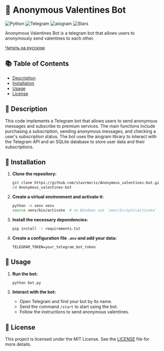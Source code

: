 # 💌 Anonymous Valentines Bot

![Python](https://img.shields.io/badge/Python-3.x-blue.svg)
![Telegram](https://img.shields.io/badge/Telegram-Bot-blue.svg)
![aiogram](https://img.shields.io/badge/aiogram-2.x-green.svg)
![Stars](https://img.shields.io/github/stars/stavrmoris/Anonymous_valentines-bot)

Anonymous Valentines Bot is a telegram bot that allows users to anonymously send valentines to each other.

[Читать на русском](README_RU.md)

## 📚 Table of Contents

- [Description](#description)
- [Installation](#installation)
- [Usage](#usage)
- [License](#license)

## 📜 Description

This code implements a Telegram bot that allows users to send anonymous messages and subscribe to premium services. The main functions include purchasing a subscription, sending anonymous messages, and checking a user's subscription status. The bot uses the aiogram library to interact with the Telegram API and an SQLite database to store user data and their subscriptions.

## 🔧 Installation

1. **Clone the repository:**
    ```bash
    git clone https://github.com/stavrmoris/Anonymous_valentines-bot.git
    cd Anonymous_valentines-bot
    ```

2. **Create a virtual environment and activate it:**
    ```bash
    python -m venv venv
    source venv/bin/activate  # on Windows use `venv\Scripts\activate`
    ```

3. **Install the necessary dependencies:**
    ```bash
    pip install -r requirements.txt
    ```

4. **Create a configuration file `.env` and add your data:**
    ```
    TELEGRAM_TOKEN=your_telegram_bot_token
    ```

## 🚀 Usage

1. **Run the bot:**
    ```bash
    python bot.py
    ```

2. **Interact with the bot:**
   - Open Telegram and find your bot by its name.
   - Send the command `/start` to start using the bot.
   - Follow the instructions to send anonymous valentines.
  

## 📄 License

This project is licensed under the MIT License. See the [LICENSE](LICENSE) file for more details.
